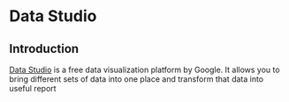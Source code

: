 # Data Studio

## Introduction
[Data Studio](https://datastudio.google.com/) is a free data visualization platform by Google. It allows you to bring different sets of data into one place and transform that data into useful report
